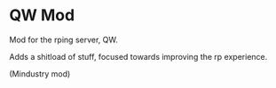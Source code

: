# QW Mod
Mod for the rping server, QW.

Adds a shitload of stuff, focused towards
improving the rp experience.

(Mindustry mod)
